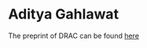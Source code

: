 # Aditya Gahlawat

The preprint of DRAC can be found [here](https://github.com/AdityaGahlawat/AdityaGahlawat.github.io/blob/e260b17845203cd73704bee9e6fc59f8c1e5854e/ManuscriptGlobalCite.pdf)
